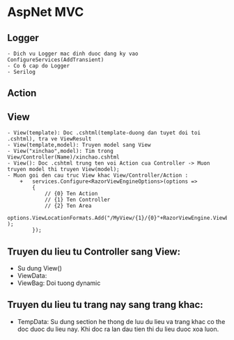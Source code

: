 ﻿# AspNet MVC

## Logger
	- Dich vu Logger mac dinh duoc dang ky vao ConfigureServices(AddTransient)
	- Co 6 cap do Logger
	- Serilog
## Action
## View
	- View(template): Doc .cshtml(template-duong dan tuyet doi toi .cshtml), tra ve ViewResult
	- View(template,model): Truyen model sang View
	- View("xinchao",model): Tim trong View/Controller(Name)/xinchao.cshtml
	- View(): Doc .cshtml trung ten voi Action cua Controller -> Muon truyen model thi truyen View(model);
	- Muon goi den cau truc View khac View/Controller/Action :
		+ 	services.Configure<RazorViewEngineOptions>(options =>
			{
				// {0} Ten Action
				// {1} Ten Controller
				// {2} Ten Area
				options.ViewLocationFormats.Add("/MyView/{1}/{0}"+RazorViewEngine.ViewExtension );
			});
## Truyen du lieu tu Controller sang View:
- Su dung View()	
- ViewData:
- ViewBag: Doi tuong dynamic
## Truyen du lieu tu trang nay sang trang khac:
- TempData: Su dung section he thong de luu du lieu va trang khac co the doc duoc du lieu nay. Khi doc ra lan dau tien thi du lieu duoc xoa luon.